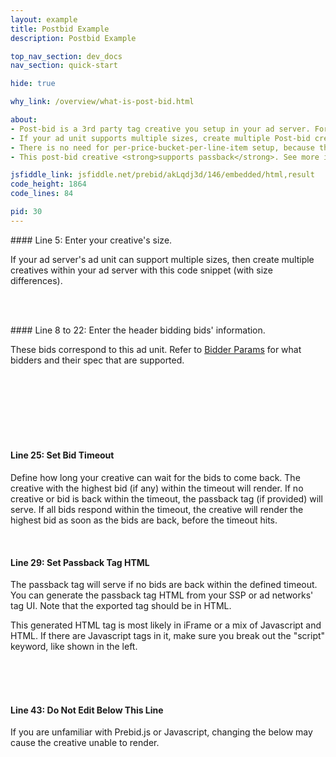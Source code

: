 ```yaml
---
layout: example
title: Postbid Example
description: Postbid Example

top_nav_section: dev_docs
nav_section: quick-start

hide: true

why_link: /overview/what-is-post-bid.html

about: 
- Post-bid is a 3rd party tag creative you setup in your ad server. For each ad unit of your site, create one line item in DFP targeting that ad unit. This line item's <strong>creative will contain the below code</strong>.
- If your ad unit supports multiple sizes, create multiple Post-bid creatives for each size. 
- There is no need for per-price-bucket-per-line-item setup, because the post-bid creative is chosen after the ad server has chosen the line item. 
- This post-bid creative <strong>supports passback</strong>. See more info on passbacks in the below line-by-line explanation.

jsfiddle_link: jsfiddle.net/prebid/akLqdj3d/146/embedded/html,result
code_height: 1864
code_lines: 84

pid: 30
---
```





<div markdown="1">
#### Line 5: Enter your creative's size.

If your ad server's ad unit can support multiple sizes, then create multiple creatives within your ad server with this code snippet (with size differences).

</div>

<br><br>

<div markdown="1">
#### Line 8 to 22: Enter the header bidding bids' information. 

These bids correspond to this ad unit. Refer to [Bidder Params](/dev-docs/bidders.html) for what bidders and their spec that are supported.

</div>

<br><br>
<br><br>
<br><br>

<div markdown="1">

#### Line 25: Set Bid Timeout

Define how long your creative can wait for the bids to come back. The creative with the highest bid (if any) within the timeout will render. If no creative or bid is back within the timeout, the passback tag (if provided) will serve. If all bids respond within the timeout, the creative will render the highest bid as soon as the bids are back, before the timeout hits.

</div>

<br>

<div markdown="1">

#### Line 29: Set Passback Tag HTML

The passback tag will serve if no bids are back within the defined timeout. You can generate the passback tag HTML from your SSP or ad networks' tag UI. Note that the exported tag should be in HTML. 

This generated HTML tag is most likely in iFrame or a mix of Javascript and HTML. If there are Javascript tags in it, make sure you break out the "script" keyword, like shown in the left. 

</div>

<br><br><br>

<div markdown="1">

#### Line 43: Do Not Edit Below This Line

If you are unfamiliar with Prebid.js or Javascript, changing the below may cause the creative unable to render. 

</div>


